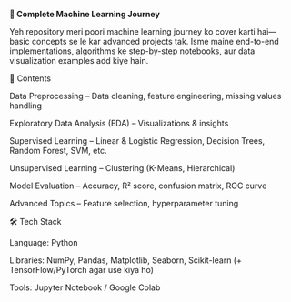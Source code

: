 **🧠 Complete Machine Learning Journey**

Yeh repository meri poori machine learning journey ko cover karti hai—basic concepts se le kar advanced projects tak.
Isme maine end-to-end implementations, algorithms ke step-by-step notebooks, aur data visualization examples add kiye hain.

📂 Contents

Data Preprocessing – Data cleaning, feature engineering, missing values handling

Exploratory Data Analysis (EDA) – Visualizations & insights

Supervised Learning – Linear & Logistic Regression, Decision Trees, Random Forest, SVM, etc.

Unsupervised Learning – Clustering (K-Means, Hierarchical)

Model Evaluation – Accuracy, R² score, confusion matrix, ROC curve

Advanced Topics – Feature selection, hyperparameter tuning

🛠️ Tech Stack

Language: Python

Libraries: NumPy, Pandas, Matplotlib, Seaborn, Scikit-learn (+ TensorFlow/PyTorch agar use kiya ho)

Tools: Jupyter Notebook / Google Colab
